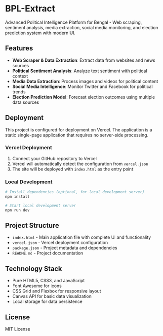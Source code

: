 # BPL-Extract

Advanced Political Intelligence Platform for Bengal - Web scraping, sentiment analysis, media extraction, social media monitoring, and election prediction system with modern UI.

## Features

- **Web Scraper & Data Extraction**: Extract data from websites and news sources
- **Political Sentiment Analysis**: Analyze text sentiment with political context
- **Media Data Extraction**: Process images and videos for political content
- **Social Media Intelligence**: Monitor Twitter and Facebook for political trends
- **Election Prediction Model**: Forecast election outcomes using multiple data sources

## Deployment

This project is configured for deployment on Vercel. The application is a static single-page application that requires no server-side processing.

### Vercel Deployment

1. Connect your GitHub repository to Vercel
2. Vercel will automatically detect the configuration from `vercel.json`
3. The site will be deployed with `index.html` as the entry point

### Local Development

```bash
# Install dependencies (optional, for local development server)
npm install

# Start local development server
npm run dev
```

## Project Structure

- `index.html` - Main application file with complete UI and functionality
- `vercel.json` - Vercel deployment configuration
- `package.json` - Project metadata and dependencies
- `README.md` - Project documentation

## Technology Stack

- Pure HTML5, CSS3, and JavaScript
- Font Awesome for icons
- CSS Grid and Flexbox for responsive layout
- Canvas API for basic data visualization
- Local storage for data persistence

## License

MIT License
